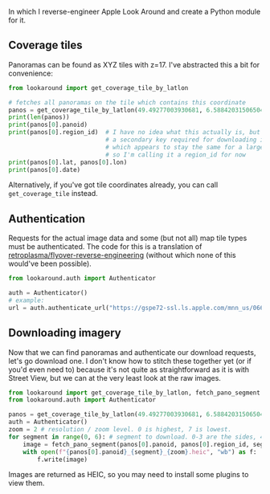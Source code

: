 In which I reverse-engineer Apple Look Around and create a Python module for it.

## Coverage tiles
Panoramas can be found as XYZ tiles with z=17. I've abstracted this a bit for convenience:

```python
from lookaround import get_coverage_tile_by_latlon

# fetches all panoramas on the tile which contains this coordinate
panos = get_coverage_tile_by_latlon(49.49277003930681, 6.588420315065048)
print(len(panos))
print(panos[0].panoid)
print(panos[0].region_id)  # I have no idea what this actually is, but it's
                           # a secondary key required for downloading images
                           # which appears to stay the same for a large region,
                           # so I'm calling it a region_id for now
print(panos[0].lat, panos[0].lon)
print(panos[0].date)
```

Alternatively, if you've got tile coordinates already, you can call `get_coverage_tile` instead.

## Authentication
Requests for the actual image data and some (but not all) map tile types must be authenticated.
The code for this is a translation of [retroplasma/flyover-reverse-engineering](https://github.com/retroplasma/flyover-reverse-engineering) (without which
none of this would've been possible).

```python
from lookaround.auth import Authenticator

auth = Authenticator()
# example:
url = auth.authenticate_url("https://gspe72-ssl.ls.apple.com/mnn_us/0665/1337/7609/6445/9400/1095101453/t/0/2")
```

## Downloading imagery
Now that we can find panoramas and authenticate our download requests, let's go download one.
I don't know how to stitch these together yet (or if you'd even need to) because it's not quite as straightforward as it is with Street View, but
we can at the very least look at the raw images.

```python
from lookaround import get_coverage_tile_by_latlon, fetch_pano_segment
from lookaround.auth import Authenticator

panos = get_coverage_tile_by_latlon(49.49277003930681, 6.588420315065048)
auth = Authenticator()
zoom = 2 # resolution / zoom level. 0 is highest, 7 is lowest.
for segment in range(0, 6): # segment to download. 0-3 are the sides, 4 is up, 5 is down.
    image = fetch_pano_segment(panos[0].panoid, panos[0].region_id, segment, zoom, auth)
    with open(f"{panos[0].panoid}_{segment}_{zoom}.heic", "wb") as f:
        f.write(image)
```

Images are returned as HEIC, so you may need to install some plugins to view them.

